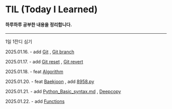 # TIL (Today I Learned)

#### 하루하루 공부한 내용을 정리합니다.
---
1일 1잔디 심기

2025.01.16. - add [Git](/TIL/Git/Git.md) , [Git branch](/TIL/Git/GitBranch.md)

2025.01.17. - add [Git reset](/TIL/Git/GitReset.md) , [Git revert](/TIL/Git/GitRevert.md)

2025.01.18. - feat [Algorithm](/Algorithm/)

2025.01.20. - feat [Baekjoon](/Algorithm/Baekjoon/) , add [8958.py](/Algorithm/Baekjoon/Python/8958.py)

2025.01.21. - add [Python_Basic_syntax.md](/TIL/Python/Python_Basic_syntax.md) , [Deepcopy](/TIL/Python/Deepcopy.md)

2025.01.22. - add [Functions](/TIL/Python/Functions.md)